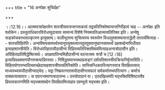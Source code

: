 +++
title = "16 अनपेक्षः शुचिर्दक्ष"

+++
  
  
।।12.16।। आत्ममात्रापेक्षत्वेन शास्त्रीयमात्रजागरूकत्वं
तद्व्यतिरिक्तेष्वत्यन्तनिरीहत्वं चाह -- अनपेक्षः इति श्लोकेन।
प्रस्तुताधिकारविरोधव्युदासाय सामान्यं विशेषे नियमयतिआत्मव्यतिरिक्त इति।
अन्येषु सङ्कोचकाभावात्कृत्स्न इत्युक्तम्। फलीभूतस्य शुचित्वस्य स्वरूपेण
विधातुमशक्यत्वात्तद्धेतौ तात्पर्यमित्याह -- शास्त्रविहितेति।
अन्यविषयसामर्थ्यस्यानुपयुक्तत्वात्तदुपयुक्तानुष्ठानसामर्थ्यं
दक्षशब्देनाभिधीयत इत्याहशास्त्रीयेति। विरोधपरिहारायौदासीन्यं
विहितव्यतिरिक्तविषयमित्याहअन्यत्रोदासीन इति।
अविहिताप्रतिषिद्धेष्वित्यर्थः। अपक्षपातिन्वमिहौदासीन्यं वदन्तःसमः शत्रौ
च \[12।18\] इत्यादिवक्ष्यमाणपौनरुक्त्यान्निरस्ताः।
निषिद्ध्यमानव्यथाप्रसङ्गं दर्शयतिशास्त्रीयक्रियानिर्वृत्ताविति।
विहितयोगारम्भादिव्यवच्छेदायाहशास्त्रीयव्यतिरिक्तेति।
साभिसन्धिकपरित्यागस्यात्र विवक्षितत्वात् माध्यस्थ्यरूपौदासीन्याद्भेदः।
यद्वा निष्प्रयत्नतारूपोदासीनत्वफलं सर्वकर्मारम्भपरित्यागः। कर्मात्र
वाक्कायव्यापारः। स एवारभ्यमाणत्वादारम्भः। तस्योपादानं वा। एतदखिलमपि
मद्भक्तिविशिष्टतयैव प्रियत्वकारणमिति मद्भक्तशब्देन विवक्षितमित्याहय
एवम्भूतो मद्भक्त इति।  
  
